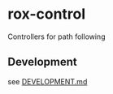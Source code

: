 # rox-control

Controllers for path following

##



## Development

see [DEVELOPMENT.md](DEVELOPMENT.md)
